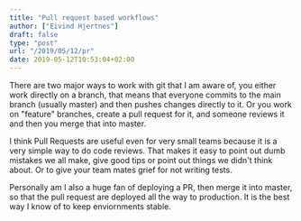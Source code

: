 ```yaml
---
title: "Pull request based workflows"
author: ["Eivind Hjertnes"]
draft: false
type: "post"
url: "/2019/05/12/pr"
date: 2019-05-12T10:53:04+02:00
---
```


There are two major ways to work with git that I am aware of, you either work directly on a branch, that means that everyone commits to the main branch (usually master) and then pushes changes directly to it. Or you work on "feature" branches, create a pull request for it, and someone reviews it and then you merge that into master.

I think Pull Requests are useful even for very small teams because it is a very simple way to do code reviews. That makes it easy to point out dumb mistakes we all make, give good tips or point out things we didn't think about. Or to give your team mates grief for not writing tests.

Personally am I also a huge fan of deploying a PR, then merge it into master, so that the pull request are deployed all the way to production. It is the best way I know of to keep enviornments stable.
